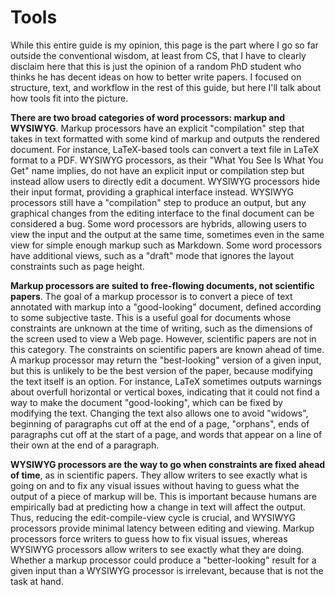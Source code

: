 # Tools

While this entire guide is my opinion, this page is the part where I go so far outside the conventional wisdom, at least from CS, that I have to clearly disclaim here that this is just the opinion of a random PhD student who thinks he has decent ideas on how to better write papers. I focused on structure, text, and workflow in the rest of this guide, but here I'll talk about how tools fit into the picture.

**There are two broad categories of word processors: markup and WYSIWYG**. Markup processors have an explicit "compilation" step that takes in text formatted with some kind of markup and outputs the rendered document. For instance, LaTeX-based tools can convert a text file in LaTeX format to a PDF. WYSIWYG processors, as their "What You See Is What You Get" name implies, do not have an explicit input or compilation step but instead allow users to directly edit a document. WYSIWYG processors hide their input format, providing a graphical interface instead. WYSIWYG processors still have a "compilation" step to produce an output, but any graphical changes from the editing interface to the final document can be considered a bug. Some word processors are hybrids, allowing users to view the input and the output at the same time, sometimes even in the same view for simple enough markup such as Markdown. Some word processors have additional views, such as a "draft" mode that ignores the layout constraints such as page height.

**Markup processors are suited to free-flowing documents, not scientific papers**. The goal of a markup processor is to convert a piece of text annotated with markup into a "good-looking" document, defined according to some subjective taste. This is a useful goal for documents whose constraints are unknown at the time of writing, such as the dimensions of the screen used to view a Web page. However, scientific papers are not in this category. The constraints on scientific papers are known ahead of time. A markup processor may return the "best-looking" version of a given input, but this is unlikely to be the best version of the paper, because modifying the text itself is an option. For instance, LaTeX sometimes outputs warnings about overfull horizontal or vertical boxes, indicating that it could not find a way to make the document "good-looking", which can be fixed by modifying the text. Changing the text also allows one to avoid "widows", beginning of paragraphs cut off at the end of a page, "orphans", ends of paragraphs cut off at the start of a page, and words that appear on a line of their own at the end of a paragraph.

**WYSIWYG processors are the way to go when constraints are fixed ahead of time**, as in scientific papers. They allow writers to see exactly what is going on and to fix any visual issues without having to guess what the output of a piece of markup will be. This is important because humans are empirically bad at predicting how a change in text will affect the output. Thus, reducing the edit-compile-view cycle is crucial, and WYSIWYG processors provide minimal latency between editing and viewing. Markup processors force writers to guess how to fix visual issues, whereas WYSIWYG processors allow writers to see exactly what they are doing. Whether a markup processor could produce a "better-looking" result for a given input than a WYSIWYG processor is irrelevant, because that is not the task at hand.

